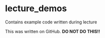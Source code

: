 # lecture_demos
Contains example code written during lecture

This was written on GitHub. **DO NOT DO THIS!!**
